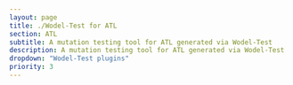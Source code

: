 ```yaml
---
layout: page
title: ./Wodel-Test for ATL
section: ATL
subtitle: A mutation testing tool for ATL generated via Wodel-Test
description: A mutation testing tool for ATL generated via Wodel-Test
dropdown: "Wodel-Test plugins"
priority: 3
---
```



